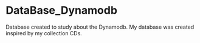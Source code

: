# DataBase_Dynamodb
Database created to study about the Dynamodb. My database was created inspired by my collection CDs.
